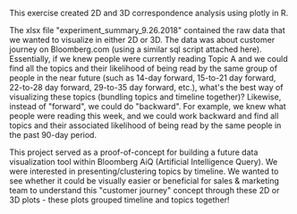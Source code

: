This exercise created 2D and 3D correspondence analysis using plotly in R. 

The xlsx file "experiment_summary_9.26.2018" contained the raw data that we wanted to visualize in either 2D or 3D. The data was about customer journey on Bloomberg.com (using a similar sql script attached here). Essentially, if we knew people were currently reading Topic A and we could find all the topics and their likelihood of being read by the same group of people in the near future (such as 14-day forward, 15-to-21 day forward, 22-to-28 day forward, 29-to-35 day forward, etc.), what's the best way of visualizing these topics (bundling topics and timeline together)? Likewise, instead of "forward", we could do "backward". For example, we knew what people were reading this week, and we could work backward and find all topics and their associated likelihood of being read by the same people in the past 90-day period.

This project served as a proof-of-concept for building a future data visualization tool within Bloomberg AiQ (Artificial Intelligence Query). We were interested in presenting/clustering topics by timeline. We wanted to see whether it could be visually easier or beneficial for sales & marketing team to understand this "customer journey" concept through these 2D or 3D plots - these plots grouped timeline and topics together!